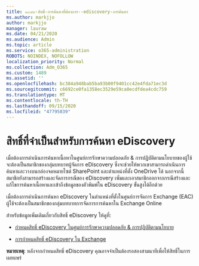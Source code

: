 ```yaml
---
title: ๑๔๘๙-สิทธิ์-การค้นหาที่ต้องการ--ediscovery-การค้นหา
ms.author: markjjo
author: markjjo
manager: lauraw
ms.date: 04/21/2020
ms.audience: Admin
ms.topic: article
ms.service: o365-administration
ROBOTS: NOINDEX, NOFOLLOW
localization_priority: Normal
ms.collection: Adm_O365
ms.custom: 1489
ms.assetid: ''
ms.openlocfilehash: bc384a948bab5ba93b00f9401cc42e4fda71ec3d
ms.sourcegitcommit: c6692ce0fa1358ec3529e59ca0ecdfdea4cdc759
ms.translationtype: MT
ms.contentlocale: th-TH
ms.lasthandoff: 09/15/2020
ms.locfileid: "47795839"
---
```

# <a name="permissions-required-for-ediscovery-searches"></a>สิทธิ์ที่จำเป็นสำหรับการค้นหา eDiscovery

เมื่อต้องการดำเนินการค้นหาเนื้อหาในศูนย์การรักษาความปลอดภัย & การปฏิบัติตามนโยบายของผู้ใช้จะต้องเป็นสมาชิกของกลุ่มบทบาทผู้จัดการ eDiscovery ซึ่งจะช่วยให้พวกเขาสามารถดำเนินการค้นหาและวางบนกล่องจดหมายไซต์ SharePoint และตำแหน่งที่ตั้ง OneDrive ได้ นอกจากนี้สมาชิกยังสามารถสร้างและจัดการกรณีของ eDiscovery เพิ่มและเอาสมาชิกออกจากกรณีสร้างและแก้ไขการค้นหาเนื้อหาและเข้าถึงข้อมูลของตัวพิมพ์ใน eDiscovery ขั้นสูงได้อีกด้วย

เมื่อต้องการดำเนินการค้นหา eDiscovery ในตำแหน่งที่ตั้งในศูนย์การจัดการ Exchange (EAC) ผู้ใช้จะต้องเป็นสมาชิกของกลุ่มบทบาทการจัดการการค้นหาใน Exchange Online

สำหรับข้อมูลเพิ่มเติมเกี่ยวกับสิทธิ์ eDiscovery ให้ดูที่: 

- [กำหนดสิทธิ์ eDiscovery ในศูนย์การรักษาความปลอดภัย & การปฏิบัติตามนโยบาย](https://docs.microsoft.com/microsoft-365/compliance/assign-ediscovery-permissions)

- [การกำหนดสิทธิ์ eDiscovery ใน Exchange](https://docs.microsoft.com/exchange/security-and-compliance/in-place-ediscovery/assign-ediscovery-permissions)

**หมายเหตุ**: หลังจากกำหนดสิทธิ์ eDiscovery คุณอาจจำเป็นต้องรอสองสามนาทีเพื่อให้สิทธิ์ในการเผยแพร่

